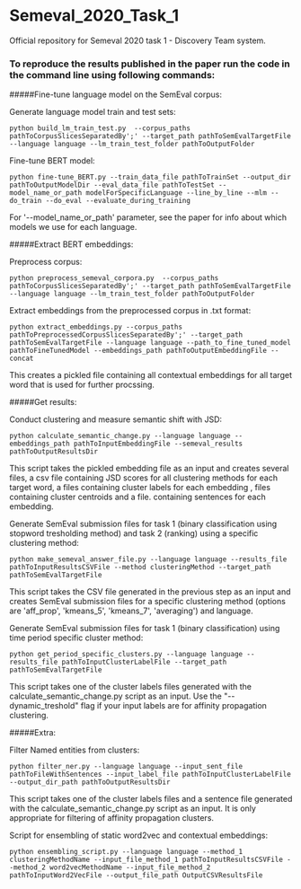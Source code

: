 # Semeval_2020_Task_1

Official repository for Semeval 2020 task 1 - Discovery Team system.

### To reproduce the results published in the paper run the code in the command line using following commands: ###

#####Fine-tune language model on the SemEval corpus:<br/>

Generate language model train and test sets:<br/>
```
python build_lm_train_test.py  --corpus_paths pathToCorpusSlicesSeparatedBy';' --target_path pathToSemEvalTargetFile --language language --lm_train_test_folder pathToOutputFolder
```
Fine-tune BERT model:<br/>

```
python fine-tune_BERT.py --train_data_file pathToTrainSet --output_dir pathToOutputModelDir --eval_data_file pathToTestSet --model_name_or_path modelForSpecificLanguage --line_by_line --mlm --do_train --do_eval --evaluate_during_training
```

For '--model_name_or_path' parameter, see the paper for info about which models we use for each language.

#####Extract BERT embeddings:<br/>

Preprocess corpus:<br/>

```
python preprocess_semeval_corpora.py  --corpus_paths pathToCorpusSlicesSeparatedBy';' --target_path pathToSemEvalTargetFile --language language --lm_train_test_folder pathToOutputFolder
```

Extract embeddings from the preprocessed corpus in .txt format:<br/>

```
python extract_embeddings.py --corpus_paths pathToPreprocessedCorpusSlicesSeparatedBy';' --target_path pathToSemEvalTargetFile --language language --path_to_fine_tuned_model pathToFineTunedModel --embeddings_path pathToOutputEmbeddingFile --concat 
```

This creates a pickled file containing all contextual embeddings for all target word that is used for further procssing.<br/>

#####Get results:<br/>

Conduct clustering and measure semantic shift with JSD:<br/>

```
python calculate_semantic_change.py --language language --embeddings_path pathToInputEmbeddingFile --semeval_results pathToOutputResultsDir
```

This script takes the pickled embedding file as an input and creates several files, a csv file containing JSD scores for all clustering methods for each target word, a files containing cluster labels for each embedding , files containing cluster centroids and a file. containing sentences for each embedding.<br/>

Generate SemEval submission files for task 1 (binary classification using stopword tresholding method) and task 2 (ranking) using a specific clustering method:<br/>

```
python make_semeval_answer_file.py --language language --results_file pathToInputResultsCSVFile --method clusteringMethod --target_path pathToSemEvalTargetFile
```

This script takes the CSV file generated in the previous step as an input and creates SemEval submission files for a specific clustering method (options are 'aff_prop', 'kmeans_5', 'kmeans_7', 'averaging') and language.<br/>

Generate SemEval submission files for task 1 (binary classification) using time period specific cluster method:<br/>

```
python get_period_specific_clusters.py --language language --results_file pathToInputClusterLabelFile --target_path pathToSemEvalTargetFile
```
This script takes one of the cluster labels files generated with the calculate_semantic_change.py script as an input. Use the "--dynamic_treshold" flag if your input labels are for affinity propagation clustering.<br/>

#####Extra:<br/>

Filter Named entities from clusters:<br/>

```
python filter_ner.py --language language --input_sent_file pathToFileWithSentences --input_label_file pathToInputClusterLabelFile --output_dir_path pathToOutputResultsDir
```

This script takes one of the cluster labels files and a sentence file generated with the calculate_semantic_change.py script as an input. It is only appropriate for filtering of affinity propagation clusters.<br/>

Script for ensembling of static word2vec and contextual embeddings:<br/>

```
python ensembling_script.py --language language --method_1 clusteringMethodName --input_file_method_1 pathToInputResultsCSVFile --method_2 word2vecMethodName --input_file_method_2 pathToInputWord2VecFile --output_file_path OutputCSVResultsFile
```

